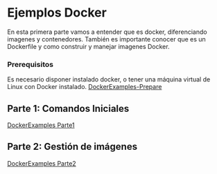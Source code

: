 # Ejemplos Docker

En esta primera parte vamos a entender que es docker, diferenciando imagenes y contenedores. También es importante conocer que es un Dockerfile y como construir y manejar imagenes Docker.

### Prerequisitos
Es necesario disponer instalado docker, o tener una máquina virtual de Linux con Docker instalado.
[DockerExamples-Prepare](DockerExamples-Prepare.md "DockerExamples-Prepare.md")


## Parte 1: Comandos Iniciales

[DockerExamples Parte1](DockerExamplesParte1.md "DockerExamplesParte1.md")

## Parte 2: Gestión de imágenes

[DockerExamples Parte2](DockerExamplesParte2.md "DockerExamplesParte2.md")
